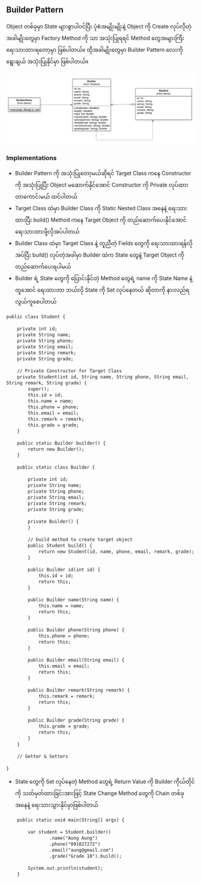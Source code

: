 ## Builder Pattern

Object တစ်ခုမှာ State များစွာပါဝင်ပြီး ပုံစံအမျိုးမျိုးနဲ့ Object ကို Create လုပ်လိုတဲ့အခါမျိုးတွေမှာ Factory Method ကို သာ အသုံးပြုရရင် Method တွေအများကြီး ရေးသားထားရတော့မှာ ဖြစ်ပါတယ်။ ထိုအခါမျိုးတွေမှာ Builder Pattern လေးကို ရွေးချယ် အသုံးပြုနိုင်မှာ ဖြစ်ပါတယ်။

<img src="class-diagram.png" width="900px" />

### Implementations

- Builder Pattern ကို အသုံးပြုတော့မယ်ဆိုရင် Target Class ကနေ Constructor ကို အသုံးပြုပြီး Object မဆောက်နိုင်အောင် Constructor ကို Private လုပ်ထားတာကောင်းမယ် ထင်ပါတယ်
- Target Class ထဲမှာ Builder Class ကို Static Nested Class အနေနဲ့ ရေးသားထားပြီး build() Method ကနေ Target Object ကို တည်ဆောက်ပေးနိုင်အောင် ရေးသားထားဖို့လိုအပ်ပါတယ်
- Builder Class ထဲမှာ Target Class နဲ့ တူညီတဲ့ Fields တွေကို ရေးသားထားရန်လိုအပ်ပြီး build() လုပ်တဲ့အခါမှာ Builder ထဲက State တွေနဲ့ Target Object ကို တည်ဆောက်ပေးရပါမယ်
- Builder ရဲ့ State တွေကို ပြောင်းနိုင်တဲ့ Method တွေရဲ့ name ကို State Name နဲ့ တူအောင် ရေးထားတာ ဘယ်လို State ကို Set လုပ်နေတယ် ဆိုတာကို နားလည်ရလွယ်ကူစေပါတယ်


```
public class Student {

	private int id;
	private String name;
	private String phone;
	private String email;
	private String remark;
	private String grade;

	// Private Constructor for Target Class
	private Student(int id, String name, String phone, String email, String remark, String grade) {
		super();
		this.id = id;
		this.name = name;
		this.phone = phone;
		this.email = email;
		this.remark = remark;
		this.grade = grade;
	}

	public static Builder builder() {
		return new Builder();
	}

	public static class Builder {

		private int id;
		private String name;
		private String phone;
		private String email;
		private String remark;
		private String grade;

		private Builder() {
		}

		// build method to create target object
		public Student build() {
			return new Student(id, name, phone, email, remark, grade);
		}

		public Builder id(int id) {
			this.id = id;
			return this;
		}

		public Builder name(String name) {
			this.name = name;
			return this;
		}

		public Builder phone(String phone) {
			this.phone = phone;
			return this;
		}

		public Builder email(String email) {
			this.email = email;
			return this;
		}

		public Builder remark(String remark) {
			this.remark = remark;
			return this;
		}

		public Builder grade(String grade) {
			this.grade = grade;
			return this;
		}
	}

	// Getter & Setters

}
```

- State တွေကို Set လုပ်နေတဲ့ Method တွေရဲ့ Return Value ကို Builder ကိုယ်တိုင်ကို သတ်မှတ်ထားခြင်းအားဖြင့် State Change Method တွေကို Chain တစ်ခုအနေနဲ့ ရေးသားသွားနိုင်မှာဖြစ်ပါတယ်

```
	public static void main(String[] args) {

		var student = Student.builder()
				.name("Aung Aung")
				.phone("091827272")
				.email("aung@gmail.com")
				.grade("Grade 10").build();
		
		System.out.println(student);
	}
```